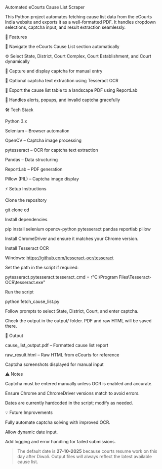 Automated eCourts Cause List Scraper

This Python project automates fetching cause list data from the eCourts India
 website and exports it as a well-formatted PDF. It handles dropdown selections, captcha input, and result extraction seamlessly.

🚀 Features

🧩 Navigate the eCourts Cause List section automatically

⚙️ Select State, District, Court Complex, Court Establishment, and Court dynamically

🔐 Capture and display captcha for manual entry

🧠 Optional captcha text extraction using Tesseract OCR

🧾 Export the cause list table to a landscape PDF using ReportLab

🧹 Handles alerts, popups, and invalid captcha gracefully

🛠️ Tech Stack

Python 3.x

Selenium – Browser automation

OpenCV – Captcha image processing

pytesseract – OCR for captcha text extraction

Pandas – Data structuring

ReportLab – PDF generation

Pillow (PIL) – Captcha image display

⚡ Setup Instructions

Clone the repository

git clone <your-repo-url>
cd <repo-directory>


Install dependencies

pip install selenium opencv-python pytesseract pandas reportlab pillow


Install ChromeDriver and ensure it matches your Chrome version.

Install Tesseract OCR

Windows: https://github.com/tesseract-ocr/tesseract

Set the path in the script if required:

pytesseract.pytesseract.tesseract_cmd = r"C:\Program Files\Tesseract-OCR\tesseract.exe"


Run the script

python fetch_cause_list.py


Follow prompts to select State, District, Court, and enter captcha.

Check the output in the output/ folder. PDF and raw HTML will be saved there.

📂 Output

cause_list_output.pdf – Formatted cause list report

raw_result.html – Raw HTML from eCourts for reference

Captcha screenshots displayed for manual input

⚠️ Notes

Captcha must be entered manually unless OCR is enabled and accurate.

Ensure Chrome and ChromeDriver versions match to avoid errors.

Dates are currently hardcoded in the script; modify as needed.

💡 Future Improvements

Fully automate captcha solving with improved OCR.

Allow dynamic date input.

Add logging and error handling for failed submissions.
  
> The default date is **27-10-2025** because courts resume work on this day after Diwali. Output files will always reflect the latest available cause list.

